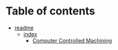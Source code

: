 # Table of contents

* [readme](README.md)
  * [index](readme/index/README.md)
    * [Computer Controlled Machining](readme/index/computer-controlled-machining.md)
